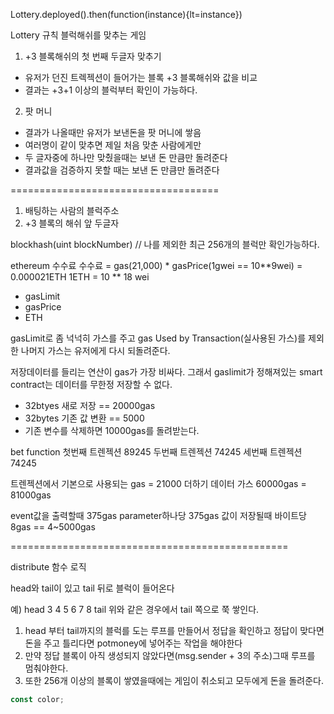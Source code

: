 Lottery.deployed().then(function(instance){lt=instance})

Lottery 규칙
블럭해쉬를 맞추는 게임

1. +3 블록해쉬의 첫 번째 두글자 맞추기
- 유저가 던진 트렉젝션이 들어가는 블록 +3 블록해쉬와 값을 비교
- 결과는 +3+1 이상의 블럭부터 확인이 가능하다.

2. 팟 머니
- 결과가 나올때만 유저가 보낸돈을 팟 머니에 쌓음
- 여러명이 같이 맞추면 제일 처음 맞춘 사람에게만
- 두 글자중에 하나만 맞췄을때는 보낸 돈 만큼만 돌려준다
- 결과값을 검증하지 못할 때는 보낸 돈 만큼만 돌려준다 

====================================

1. 배팅하는 사람의 블럭주소
2. +3 블록의 해쉬 앞 두글자


blockhash(uint blockNumber) // 나를 제외한 최근 256개의 블럭만 확인가능하다.


ethereum 수수료
수수료 = gas(21,000) * gasPrice(1gwei == 10**9wei) = 0.000021ETH
1ETH = 10 ** 18 wei
- gasLimit
- gasPrice
- ETH

gasLimit로 좀 넉넉히 가스를 주고 
gas Used by Transaction(실사용된 가스)를 제외한 나머지 가스는 유저에게 다시 되돌려준다.

저장데이터를 들리는 연산이 gas가 가장 비싸다.
그래서 gaslimit가 정해져있는 smart contract는 데이터를 무한정 저장할 수 없다.

- 32btyes 새로 저장 == 20000gas
- 32bytes 기존 값 변환 == 5000
- 기존 변수를 삭제하면 10000gas를 돌려받는다.


bet   function
첫번째 트렌젝션 89245
두번째 트렌젝션 74245
세번째 트렌젝션 74245

트렌젝션에서 기본으로 사용되는 gas = 21000
더하기 데이터 가스 60000gas = 81000gas

event값을 출력할때 375gas
parameter하나당 375gas
값이 저장될때 바이트당 8gas
== 4~5000gas


================================================

distribute 함수 로직

head와 tail이 있고
tail 뒤로 블럭이 들어온다

예) head 3 4 5 6 7 8 tail
위와 같은 경우에서 tail 쪽으로 쭉 쌓인다.
1. head 부터 tail까지의 블럭를 도는 루프를 만들어서 정답을 확인하고 정답이 맞다면 돈을 주고 틀리다면 potmoney에 넣어주는 작업을 해야한다
2. 만약 정답 블록이 아직 생성되지 않았다면(msg.sender + 3의 주소)그때 루프를 멈춰야한다.
3. 또한 256개 이상의 블록이 쌓였을때에는 게임이 취소되고 모두에게 돈을 돌려준다.

```javascript
const color;
```
